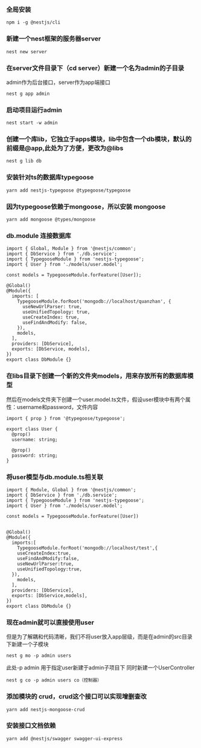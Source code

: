 ### 全局安装
```
npm i -g @nestjs/cli
```

### 新建一个nest框架的服务器server
```
nest new server
```

### 在server文件目录下（cd server）新建一个名为admin的子目录
admin作为后台接口，server作为app端接口
```
nest g app admin
```

### 启动项目运行admin
```
nest start -w admin
```

### 创建一个库lib，它独立于apps模块，lib中包含一个db模块，默认的前缀是@app,此处为了方便，更改为@libs
```
nest g lib db
```

### 安装针对ts的数据库typegoose
```
yarn add nestjs-typegoose @typegoose/typegoose
```

### 因为typegoose依赖于mongoose，所以安装 mongoose
```
yarn add mongoose @types/mongoose
```

### db.module 连接数据库
```
import { Global, Module } from '@nestjs/common';
import { DbService } from './db.service';
import { TypegooseModule } from 'nestjs-typegoose';
import { User } from './models/user.model';

const models = TypegooseModule.forFeature([User]);

@Global()
@Module({
  imports: [
    TypegooseModule.forRoot('mongodb://localhost/quanzhan', {
      useNewUrlParser: true,
      useUnifiedTopology: true,
      useCreateIndex: true,
      useFindAndModify: false,
    }),
    models,
  ],
  providers: [DbService],
  exports: [DbService, models],
})
export class DbModule {}

```

### 在libs目录下创建一个新的文件夹models，用来存放所有的数据库模型
然后在models文件夹下创建一个user.model.ts文件，假设user模块中有两个属性：username和password，文件内容
```
import { prop } from '@typegoose/typegoose';

export class User {
  @prop()
  username: string;

  @prop()
  password: string;
}

```

### 将user模型与db.module.ts相关联
```
import { Module, Global } from '@nestjs/common';
import { DbService } from './db.service';
import { TypegooseModule } from 'nestjs-typegoose';
import { User } from './models/user.model';

const models = TypegooseModule.forFeature([User])


@Global()
@Module({
  imports:[
    TypegooseModule.forRoot('mongodb://localhost/test',{
    useCreateIndex:true,
    useFindAndModify:false,
    useNewUrlParser:true,
    useUnifiedTopology:true,
  }),
    models,
  ],
  providers: [DbService],
  exports: [DbService,models],
})
export class DbModule {}

```

### 现在admin就可以直接使用user
但是为了解耦和代码清晰，我们不将user放入app层级，而是在admin的src目录下新建一个子模块
```
nest g mo -p admin users 
```
此处-p admin 用于指定user新建于admin子项目下
同时新建一个UserController
```
nest g co -p admin users co（控制器）
```
### 添加模块的 crud，crud这个接口可以实现增删查改
```
yarn add nestjs-mongoose-crud
```
### 安装接口文档依赖
```
yarn add @nestjs/swagger swagger-ui-express
````